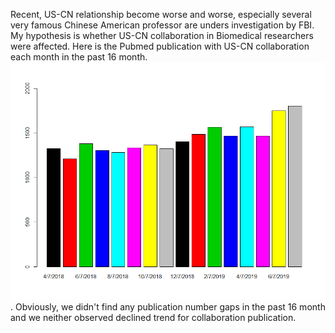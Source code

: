 Recent, US-CN relationship become worse and worse, especially several very famous Chinese American professor are unders investigation by FBI. My hypothesis is whether US-CN collaboration in Biomedical researchers were affected. Here is the Pubmed publication with US-CN collaboration each month in the past 16 month.![pubmed](US_CN_Pubmed.png). Obviously, we didn't find any publication number gaps in the past 16 month and we neither observed declined trend for collaboration publication.
